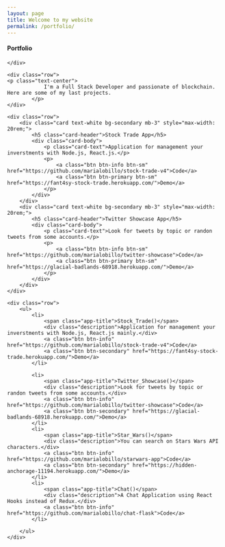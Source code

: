 ```yaml
---
layout: page
title: Welcome to my website
permalink: /portfolio/
---
```


<div class="container">
    <div class="row">
            <h4 class="text-center">Portfolio</h4>
            
    </div>

    <div class="row">
    <p class="text-center">
                I'm a Full Stack Developer and passionate of blockchain. Here are some of my last projects. 
            </p>
    </div>

    <div class="row">
        <div class="card text-white bg-secondary mb-3" style="max-width: 20rem;">
            <h5 class="card-header">Stock Trade App</h5>
            <div class="card-body">
                <p class="card-text">Application for management your inverstments with Node.js, React.js.</p>
                <p>
                    <a class="btn btn-info btn-sm" href="https://github.com/marialobillo/stock-trade-v4">Code</a>
                    <a class="btn btn-primary btn-sm" href="https://fant4sy-stock-trade.herokuapp.com/">Demo</a>
                </p>
            </div>
        </div>
        <div class="card text-white bg-secondary mb-3" style="max-width: 20rem;">
            <h5 class="card-header">Twitter Showcase App</h5>
            <div class="card-body">
                <p class="card-text">Look for tweets by topic or randon tweets from some accounts.</p>
                <p>
                    <a class="btn btn-info btn-sm" href="https://github.com/marialobillo/twitter-showcase">Code</a>
                    <a class="btn btn-primary btn-sm" href="https://glacial-badlands-68918.herokuapp.com/">Demo</a>
                </p>
            </div>
        </div>
    </div>

    <div class="row">
        <ul>
            <li>
                <span class="app-title">Stock_Trade()</span>
                <div class="description">Application for management your inverstments with Node.js, React.js mainly.</div>
                <a class="btn btn-info" href="https://github.com/marialobillo/stock-trade-v4">Code</a>
                <a class="btn btn-secondary" href="https://fant4sy-stock-trade.herokuapp.com/">Demo</a>
            </li>
            
            <li>
                <span class="app-title">Twitter_Showcase()</span>
                <div class="description">Look for tweets by topic or randon tweets from some accounts.</div>
                <a class="btn btn-info" href="https://github.com/marialobillo/twitter-showcase">Code</a>
                <a class="btn btn-secondary" href="https://glacial-badlands-68918.herokuapp.com/">Demo</a>
            </li>
            <li>
                <span class="app-title">Star_Wars()</span>
                <div class="description">You can search on Stars Wars API characters.</div>
                <a class="btn btn-info" href="https://github.com/marialobillo/starwars-app">Code</a>
                <a class="btn btn-secondary" href="https://hidden-anchorage-11194.herokuapp.com/">Demo</a>
            </li>
            <li>
                <span class="app-title">Chat()</span>
                <div class="description">A Chat Application using React Hooks instead of Redux.</div>
                <a class="btn btn-info" href="https://github.com/marialobillo/chat-flask">Code</a>
            </li>
        
        </ul>
    </div>
</div>